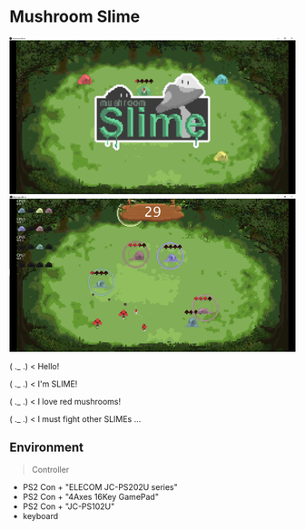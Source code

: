 # Mushroom Slime

![title](title.png)
![ss](ss.png)

( ._ .) < Hello!

( ._ .) < I'm SLIME!

( ._ .) < I love red mushrooms!

( ._ .) < I must fight other SLIMEs ...

## Environment

> Controller

* PS2 Con + "ELECOM JC-PS202U series"
* PS2 Con + "4Axes 16Key GamePad"
* PS2 Con + "JC-PS102U"
* keyboard
